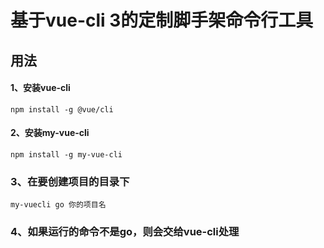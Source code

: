 # 基于vue-cli 3的定制脚手架命令行工具

## 用法

#### 1、安装vue-cli
`npm install -g @vue/cli`  

#### 2、安装my-vue-cli
`npm install -g my-vue-cli`  

### 3、在要创建项目的目录下
`my-vuecli go 你的项目名`

### 4、如果运行的命令不是go，则会交给vue-cli处理


